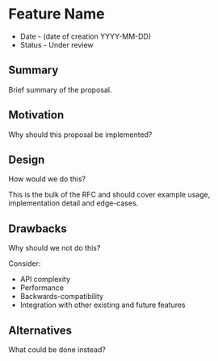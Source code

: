 # Feature Name

- Date - (date of creation YYYY-MM-DD)
- Status - Under review

## Summary

Brief summary of the proposal.

## Motivation

Why should this proposal be implemented?

## Design

How would we do this?

This is the bulk of the RFC and should cover example usage, implementation detail and edge-cases.

## Drawbacks

Why should we not do this?

Consider:

- API complexity
- Performance
- Backwards-compatibility
- Integration with other existing and future features

## Alternatives

What could be done instead?
